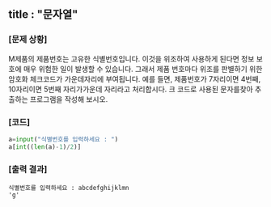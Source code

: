 title : "문자열"
---

### [문제 상황]
M제품의 제품번호는 고유한 식별번호입니다. 이것을 위조하여 사용하게 된다면 
정보 보호에 매우 위험한 일이 발생할 수 있습니다. 그래서 제품 번호마다 위조를 판별하기 위한 
암호화 체크코드가 가운데자리에 부여됩니다. 예를 들면, 제품번호가 7자리이면 4번째, 
10자리이면 5번째 자리가가운데 자리라고 처리합시다. 
크 코드로 사용된 문자를찾아 추출하는 프로그램을 작성해 보시오.

### [코드]
~~~python
a=input("식별번호를 입력하세요 : ")
a[int((len(a)-1)/2)]
~~~

### [출력 결과]
~~~
식별번호를 입력하세요 : abcdefghijklmn
'g'
~~~
